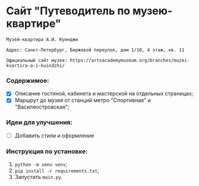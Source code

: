 <!-- <h1>Заголовок</h1> -->
# Сайт "Путеводитель по музею-квартире"

`Музей-квартира А.И. Куинджи`

`Адрес: Санкт-Петербург, Биржевой переулок, дом 1/10, 4 этаж, кв. 11`

`Официальный сайт музея: https://artsacademymuseum.org/branches/muzei-kvartira-a-i-kuindzhi/`

### Содержимое:

- [x] Описание гостиной, кабинета и мастерской на отдельных страницах;
- [x] Маршрут до музея от станций метро "Спортивная" и "Василеостровская";
  
### Идеи для улучшения:
- [ ] Добавить стили и оформление

### Инструкция по установке:
1) `python -m venv venv`;
2) `pip install -r requirements.txt`;
3) Запустить `main.py`.
